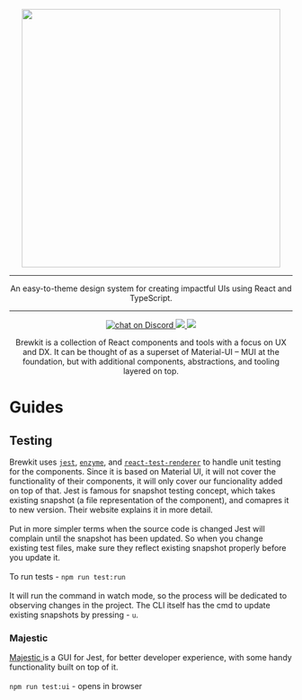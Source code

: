 <p align="center">
  <img width="460" src=".build/storybook/assets/images/brewkit-logo.png">
</p>

---

<p align="center">An easy-to-theme design system for creating impactful UIs using React and TypeScript.</p>

---

<p align="center">
    <a href="https://discord.gg/GWBTQrm">
        <img src="https://img.shields.io/discord/680131581066871038?logo=discord" alt="chat on Discord">
    </a>
    <a href="https://github.com/brewkit/brewkit-ui/blob/master/LICENSE">
        <img src="https://img.shields.io/badge/license-MIT-blue.svg">
    </a>
    <a href="https://github.com/storybookjs/storybook">
        <img src="https://cdn.jsdelivr.net/gh/storybookjs/brand@master/badge/badge-storybook.svg">
    </a>
</p>


<p align="center">
Brewkit is a collection of React components and tools with a focus on UX and DX. It can be thought of as a superset of
Material-UI – MUI at the foundation, but with additional components, abstractions, and tooling layered on top.
</p>

<h1>Guides</h1>
<h2>Testing</h2>
<p>Brewkit uses <code><a href="https://jestjs.io/" target="_blank">jest</a></code>, <code><a href="https://enzymejs.github.io/enzyme/" target="_blank">enzyme</a></code>, and <code><a href="https://reactjs.org/docs/test-renderer.html" target="_blank">react-test-renderer</a></code> to handle unit testing for the components. Since it is based on Material UI, it will not cover the functionality of their components, it will only cover our funcionality added on top of that. Jest is famous for snapshot testing concept, which takes existing snapshot (a file representation of the component), and comapres it to new version. Their website explains it in more detail.<br /><br />
Put in more simpler terms when the source code is changed Jest will complain until the snapshot has been updated. So when you change existing test files, make sure they reflect existing snapshot properly before you update it.
<br /><br />
To run tests - <code>npm run test:run</code>
<br />
<br />
It will run the command in watch mode, so the process will be dedicated to observing changes in the project. The CLI itself has the cmd to update existing snapshots by pressing - <code>u</code>.
<br />
<h3>Majestic</h3>
<a href="https://github.com/Raathigesh/majestic" target="_blank">Majestic </a>is a GUI for Jest, for better developer experience, with some handy functionality built on top of it.
<br />
<br />
<code>npm run test:ui</code> - opens in browser
</p>